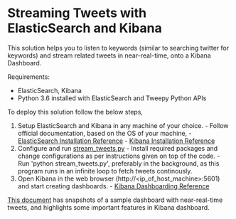 # Streaming Tweets with ElasticSearch and Kibana

 This solution helps you to listen to keywords (similar to searching twitter for keywords) and stream related tweets in near-real-time, onto a Kibana Dashboard. 

Requirements:
- ElasticSearch, Kibana
- Python 3.6 installed with ElasticSearch and Tweepy Python APIs


To deploy this solution follow the below steps,
1. Setup ElasticSearch and Kibana in any machine of your choice.
		- Follow official documentation, based on the OS of your machine,
				- [ElasticSearch Installation Reference](https://www.elastic.co/guide/en/elasticsearch/reference/current/_installation.html)
				- [Kibana Installation Reference](https://www.elastic.co/guide/en/kibana/6.5/setup.html)
2. Configure and run [stream_tweets.py](https://gitlab.com/dineshbabur92/kibana_stream_tweets/blob/master/stream_tweets.py)
		- Install	required packages and change configurations as per instructions given on top of the code.
		- Run 'python stream_tweets.py', preferably in the background, as this program runs in an infinite loop to fetch tweets continously.
3. Open Kibana in the web browser (http://<ip_of_host_machine>:5601) and start creating dashboards.
		- [Kibana Dashboarding Reference](https://www.elastic.co/guide/en/kibana/current/tutorial-build-dashboard.html)
	
[This document](https://gitlab.com/dineshbabur92/kibana_stream_tweets/blob/master/Kelara%20Floods%20Dashboard%20-%20Snapshots%20and%20Features.pdf) has snapshots of a sample dashboard with near-real-time tweets, and highlights some important features in Kibana dashboard.
